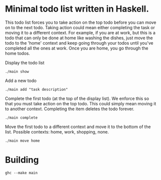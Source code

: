Minimal todo list written in Haskell.
=================

This todo list forces you to take action on the top todo before you can move on to the next todo.
Taking action could mean either completing the task or moving it to a different context. For 
example, if you are at work, but this is a todo that can only be done at home like washing the
dishes, just move the todo to the 'home' context and keep going through your todos until you've
completed all the ones at work. Once you are home, you go through the home todos.

Display the todo list

    ./main show
    
Add a new todo

    ./main add "task description"
    
Complete the first todo (at the top of the display list). We enforce this so that you 
must take action on the top todo. This could simply mean moving it to another context.
Completing the item deletes the todo forever.

    ./main complete
    
Move the first todo to a different context and move it to the bottom of the list. 
Possible contexts: home, work, shopping, none.

    ./main move home
    
Building
====

    ghc --make main
    
